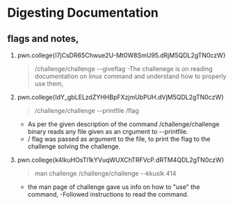 # Digesting Documentation
## flags and notes, 

1) pwn.college{I7jCsDR65Chwue2U-Mt0W8SmU95.dRjM5QDL2gTN0czW}
	>/challenge/challenge --giveflag
	-The challenege is on reading documentation on linux command and understand how to properly use them, 

2) pwn.college{IdY_gbLELzdZYHHBpFXzjmUbPUH.dVjM5QDL2gTN0czW}
	>/challenge/challenge --printfile /flag
	- As per the given description of the command /challenge/challenge binary reads any file given as an crgument to --printfile.
	- / flag was passed as argument to the file, to print the flag to the challenge solving the challenge. 

3) pwn.college{k4IkuHOsTl1kYVuqWUXChTRFVcP.dRTM4QDL2gTN0czW}
	>man challenge
	>/challenge/challenge --kkuslk 414
	- the man page of challenge gave us info on how to "use" the command, 
	-Followed instructions to read the command. 
